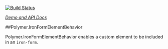 
<!---

This README is automatically generated from the comments in these files:
iron-form-element-behavior.html

Edit those files, and our readme bot will duplicate them over here!
Edit this file, and the bot will squash your changes :)

-->

[![Build Status](https://travis-ci.org/PolymerElements/iron-form-element-behavior.svg?branch=master)](https://travis-ci.org/PolymerElements/iron-form-element-behavior)

_[Demo and API Docs](https://elements.polymer-project.org/elements/iron-form-element-behavior)_


##Polymer.IronFormElementBehavior


  Polymer.IronFormElementBehavior enables a custom element to be included
  in an `iron-form`.

  

